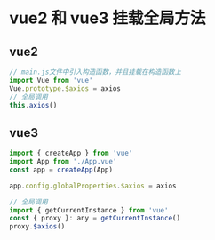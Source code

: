 # vue2 和 vue3 挂载全局方法 [​](#prototype)

## vue2 [​](#vue2)

```js
// main.js文件中引入构造函数，并且挂载在构造函数上
import Vue from 'vue'
Vue.prototype.$axios = axios
// 全局调用
this.axios()
```

## vue3 [​](#vue3)

```js
import { createApp } from 'vue'
import App from './App.vue'
const app = createApp(App)

app.config.globalProperties.$axios = axios

// 全局调用
import { getCurrentInstance } from 'vue'
const { proxy }: any = getCurrentInstance()
proxy.$axios()
```
